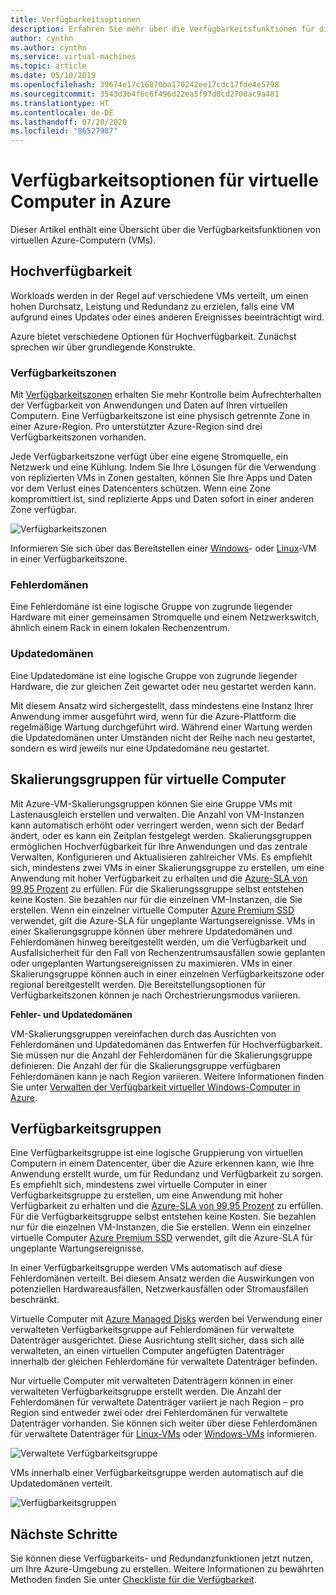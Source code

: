```yaml
---
title: Verfügbarkeitsoptionen
description: Erfahren Sie mehr über die Verfügbarkeitsfunktionen für die Ausführung virtueller Computer in Azure.
author: cynthn
ms.author: cynthn
ms.service: virtual-machines
ms.topic: article
ms.date: 05/10/2019
ms.openlocfilehash: 39674e17c16870ba170242ee17cdc17fde4e5798
ms.sourcegitcommit: 3543d3b4f6c6f496d22ea5f97d8cd2700ac9a481
ms.translationtype: HT
ms.contentlocale: de-DE
ms.lasthandoff: 07/20/2020
ms.locfileid: "86527987"
---
```

# <a name="availability-options-for-virtual-machines-in-azure"></a>Verfügbarkeitsoptionen für virtuelle Computer in Azure

Dieser Artikel enthält eine Übersicht über die Verfügbarkeitsfunktionen von virtuellen Azure-Computern (VMs).

## <a name="high-availability"></a>Hochverfügbarkeit

Workloads werden in der Regel auf verschiedene VMs verteilt, um einen hohen Durchsatz, Leistung und Redundanz zu erzielen, falls eine VM aufgrund eines Updates oder eines anderen Ereignisses beeinträchtigt wird. 

Azure bietet verschiedene Optionen für Hochverfügbarkeit. Zunächst sprechen wir über grundlegende Konstrukte. 

### <a name="availability-zones"></a>Verfügbarkeitszonen

Mit [Verfügbarkeitszonen](../availability-zones/az-overview.md) erhalten Sie mehr Kontrolle beim Aufrechterhalten der Verfügbarkeit von Anwendungen und Daten auf Ihren virtuellen Computern. Eine Verfügbarkeitszone ist eine physisch getrennte Zone in einer Azure-Region. Pro unterstützter Azure-Region sind drei Verfügbarkeitszonen vorhanden. 

Jede Verfügbarkeitszone verfügt über eine eigene Stromquelle, ein Netzwerk und eine Kühlung. Indem Sie Ihre Lösungen für die Verwendung von replizierten VMs in Zonen gestalten, können Sie Ihre Apps und Daten vor dem Verlust eines Datencenters schützen. Wenn eine Zone kompromittiert ist, sind replizierte Apps und Daten sofort in einer anderen Zone verfügbar. 

![Verfügbarkeitszonen](./media/virtual-machines-common-regions-and-availability/three-zones-per-region.png)

Informieren Sie sich über das Bereitstellen einer [Windows](./windows/create-powershell-availability-zone.md)- oder [Linux](./linux/create-cli-availability-zone.md)-VM in einer Verfügbarkeitszone.


### <a name="fault-domains"></a>Fehlerdomänen

Eine Fehlerdomäne ist eine logische Gruppe von zugrunde liegender Hardware mit einer gemeinsamen Stromquelle und einem Netzwerkswitch, ähnlich einem Rack in einem lokalen Rechenzentrum. 

### <a name="update-domains"></a>Updatedomänen

Eine Updatedomäne ist eine logische Gruppe von zugrunde liegender Hardware, die zur gleichen Zeit gewartet oder neu gestartet werden kann. 

Mit diesem Ansatz wird sichergestellt, dass mindestens eine Instanz Ihrer Anwendung immer ausgeführt wird, wenn für die Azure-Plattform die regelmäßige Wartung durchgeführt wird. Während einer Wartung werden die Updatedomänen unter Umständen nicht der Reihe nach neu gestartet, sondern es wird jeweils nur eine Updatedomäne neu gestartet.


## <a name="virtual-machines-scale-sets"></a>Skalierungsgruppen für virtuelle Computer 

Mit Azure-VM-Skalierungsgruppen können Sie eine Gruppe VMs mit Lastenausgleich erstellen und verwalten. Die Anzahl von VM-Instanzen kann automatisch erhöht oder verringert werden, wenn sich der Bedarf ändert, oder es kann ein Zeitplan festgelegt werden. Skalierungsgruppen ermöglichen Hochverfügbarkeit für Ihre Anwendungen und das zentrale Verwalten, Konfigurieren und Aktualisieren zahlreicher VMs. Es empfiehlt sich, mindestens zwei VMs in einer Skalierungsgruppe zu erstellen, um eine Anwendung mit hoher Verfügbarkeit zu erhalten und die [Azure-SLA von 99,95 Prozent](https://azure.microsoft.com/support/legal/sla/virtual-machines/) zu erfüllen. Für die Skalierungssgruppe selbst entstehen keine Kosten. Sie bezahlen nur für die einzelnen VM-Instanzen, die Sie erstellen. Wenn ein einzelner virtuelle Computer [Azure Premium SSD](https://docs.microsoft.com/azure/virtual-machines/windows/disks-types#premium-ssd) verwendet, gilt die Azure-SLA für ungeplante Wartungsereignisse. VMs in einer Skalierungsgruppe können über mehrere Updatedomänen und Fehlerdomänen hinweg bereitgestellt werden, um die Verfügbarkeit und Ausfallsicherheit für den Fall von Rechenzentrumsausfällen sowie geplanten oder ungeplanten Wartungsereignissen zu maximieren. VMs in einer Skalierungsgruppe können auch in einer einzelnen Verfügbarkeitszone oder regional bereitgestellt werden. Die Bereitstellungsoptionen für Verfügbarkeitszonen können je nach Orchestrierungsmodus variieren.

**Fehler- und Updatedomänen**

VM-Skalierungsgruppen vereinfachen durch das Ausrichten von Fehlerdomänen und Updatedomänen das Entwerfen für Hochverfügbarkeit. Sie müssen nur die Anzahl der Fehlerdomänen für die Skalierungsgruppe definieren. Die Anzahl der für die Skalierungsgruppe verfügbaren Fehlerdomänen kann je nach Region variieren. Weitere Informationen finden Sie unter [Verwalten der Verfügbarkeit virtueller Windows-Computer in Azure](https://docs.microsoft.com/azure/virtual-machines/windows/manage-availability).


## <a name="availability-sets"></a>Verfügbarkeitsgruppen
Eine Verfügbarkeitsgruppe ist eine logische Gruppierung von virtuellen Computern in einem Datencenter, über die Azure erkennen kann, wie Ihre Anwendung erstellt wurde, um für Redundanz und Verfügbarkeit zu sorgen. Es empfiehlt sich, mindestens zwei virtuelle Computer in einer Verfügbarkeitsgruppe zu erstellen, um eine Anwendung mit hoher Verfügbarkeit zu erhalten und die [Azure-SLA von 99,95 Prozent](https://azure.microsoft.com/support/legal/sla/virtual-machines/) zu erfüllen. Für die Verfügbarkeitsgruppe selbst entstehen keine Kosten. Sie bezahlen nur für die einzelnen VM-Instanzen, die Sie erstellen. Wenn ein einzelner virtuelle Computer [Azure Premium SSD](./windows/disks-types.md#premium-ssd) verwendet, gilt die Azure-SLA für ungeplante Wartungsereignisse.

In einer Verfügbarkeitsgruppe werden VMs automatisch auf diese Fehlerdomänen verteilt. Bei diesem Ansatz werden die Auswirkungen von potenziellen Hardwareausfällen, Netzwerkausfällen oder Stromausfällen beschränkt.

Virtuelle Computer mit [Azure Managed Disks](./windows/faq-for-disks.md) werden bei Verwendung einer verwalteten Verfügbarkeitsgruppe auf Fehlerdomänen für verwaltete Datenträger ausgerichtet. Diese Ausrichtung stellt sicher, dass sich alle verwalteten, an einen virtuellen Computer angefügten Datenträger innerhalb der gleichen Fehlerdomäne für verwaltete Datenträger befinden. 

Nur virtuelle Computer mit verwalteten Datenträgern können in einer verwalteten Verfügbarkeitsgruppe erstellt werden. Die Anzahl der Fehlerdomänen für verwaltete Datenträger variiert je nach Region – pro Region sind entweder zwei oder drei Fehlerdomänen für verwaltete Datenträger vorhanden. Sie können sich weiter über diese Fehlerdomänen für verwaltete Datenträger für [Linux-VMs](./linux/manage-availability.md?#use-managed-disks-for-vms-in-an-availability-set) oder [Windows-VMs](./windows/manage-availability.md?#use-managed-disks-for-vms-in-an-availability-set) informieren.

![Verwaltete Verfügbarkeitsgruppe](./media/virtual-machines-common-manage-availability/md-fd-updated.png)


VMs innerhalb einer Verfügbarkeitsgruppe werden automatisch auf die Updatedomänen verteilt. 

![Verfügbarkeitsgruppen](./media/virtual-machines-common-manage-availability/ud-fd-configuration.png)

## <a name="next-steps"></a>Nächste Schritte
Sie können diese Verfügbarkeits- und Redundanzfunktionen jetzt nutzen, um Ihre Azure-Umgebung zu erstellen. Weitere Informationen zu bewährten Methoden finden Sie unter [Checkliste für die Verfügbarkeit](/azure/architecture/checklist/resiliency-per-service).

